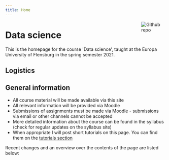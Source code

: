 ```yaml
---
title: Home
---
```


[<img src="https://simpleicons.org/icons/github.svg" style="max-width:15%;min-width:40px;float:right;" alt="Github repo" />](https://github.com/yihui/hugo-xmin)

# Data science

This is the homepage for the course 'Data science', 
taught at the Europa University of Flensburg in the spring semester 2021.

## Logistics

## General information

* All course material will be made available via this site
* All relevant information will be provided via Moodle
* Submissions of assignments must be made via Moodle - submissions via email or other channels cannot be accepted
* More detailed information about the course can be found in the syllabus (check for regular updates on the syllabus site)
* When appropriate I will post short tutorials on this page. You can find them
on the [tutorials section](tutorials/)

Recent changes and an overview over the contents of the page are listed below:
